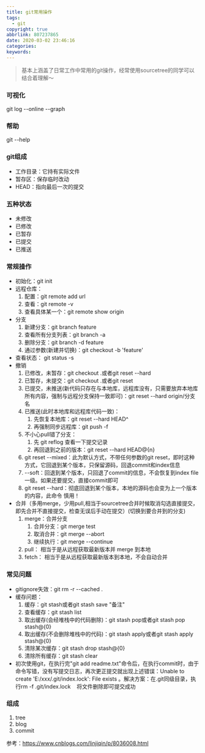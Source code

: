 ```yaml
---
title: git常用操作
tags:
  - git
copyright: true
abbrlink: 807237865
date: 2020-03-02 23:46:16
categories:
keywords:
---
```

> 基本上涵盖了日常工作中常用的git操作，经常使用sourcetree的同学可以结合着理解～

### 可视化
git log --online --graph
### 帮助
git --help
### git组成
- 工作目录：它持有实际文件
- 暂存区：保存临时改动
- HEAD：指向最后一次的提交
### 五种状态
- 未修改
- 已修改
- 已暂存
- 已提交
- 已推送
### 常规操作
- 初始化：git init
- 远程仓库：
    1. 配置：git remote add url
    2. 查看：git remote -v
    3. 查看具体某一个：git remote show origin
- 分支
    1. 新建分支：git branch feature
    2. 查看所有分支列表：git branch -a
    3. 删除分支：git branch -d feature
    4. 通过参数(新建并切换)：git checkout -b 'feature'
- 查看状态：
    git status -s
- 撤销
    1. 已修改，未暂存：git checkout .或者git reset --hard
    2. 已暂存，未提交：git checkout .或者git reset
    3. 已提交，未推送(新代码只存在与本地库，远程库没有，只需要放弃本地库所有内容，强制与远程分支保持一致即可)：git reset --hard origin/分支名
    4. 已推送(此时本地库和远程库代码一致)：
        1. 先恢复本地库：git reset --hard HEAD^
        2. 再强制同步远程库：git push -f
    5. 不小心pull错了分支：
        1. 先 git reflog 查看一下提交记录
        2. 再回退到之前的版本：git reset --hard HEAD@{n}
    6.  git reset --mixed：此为默认方式，不带任何参数的git reset，即时这种方式，它回退到某个版本，只保留源码，回退commit和index信息
    7.  --soft：回退到某个版本，只回退了commit的信息，不会恢复到index file一级。如果还要提交，直接commit即可
    8.  git reset  --hard：彻底回退到某个版本，本地的源码也会变为上一个版本的内容，此命令 慎用！
- 合并（多用merge，少用pull,相当于sourcetree合并时候取消勾选直接提交，即先合并不直接提交，检查无误后手动在提交）(切换到要合并到的分支)
    1. merge：合并分支
        1. 合并分支：git merge test
        2. 取消合并：git merge --abort
        3. 继续执行：git merge --continue
    2. pull：
        相当于是从远程获取最新版本并 merge 到本地
    3. fetch：
        相当于是从远程获取最新版本到本地，不会自动合并
### 常见问题
- gitignore失效：git rm -r --cached .
- 缓存问题：
    1. 缓存：git stash或者git stash save "备注"
    2. 查看缓存：git stash list
    3. 取出缓存(会经堆栈中的代码删除)：git stash pop或者git stash pop stash@{0}
    4. 取出缓存(不会删除堆栈中的代码)：git stash apply或者git stash apply stash@{0}
    5. 清除某次缓存：git stash drop stash@{0}
    6. 清除所有缓存：git stash clear
- 初次使用git，在执行完"git add readme.txt"命令后，在执行commit时，由于命令写错，没有写提交日志，再次更正提交就出现上述错误：Unable to create 'E:/xxx/.git/index.lock': File exists
。解决方案：在.git同级目录，执行rm -f .git/index.lock    将文件删除即可提交成功

### 组成
1. tree
2. blog
3. commit

参考：https://www.cnblogs.com/linjiqin/p/8036008.html